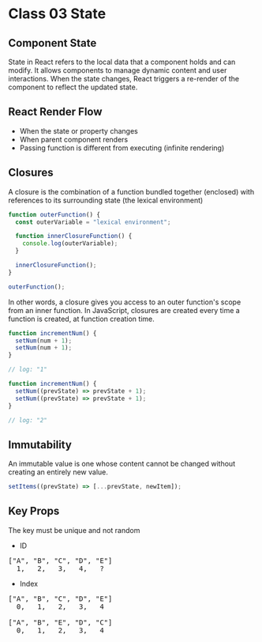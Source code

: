 # Class 03 State

## Component State

State in React refers to the local data that a component holds and can modify. It allows components to manage dynamic content and user interactions. When the state changes, React triggers a re-render of the component to reflect the updated state.

## React Render Flow

- When the state or property changes
- When parent component renders
- Passing function is different from executing (infinite rendering)

## Closures

A closure is the combination of a function bundled together (enclosed) with references to its surrounding state (the lexical environment)

```js
function outerFunction() {
  const outerVariable = "lexical environment";

  function innerClosureFunction() {
    console.log(outerVariable);
  }

  innerClosureFunction();
}

outerFunction();
```

In other words, a closure gives you access to an outer function's scope from an inner function. In JavaScript, closures are created every time a function is created, at function creation time.

```js
function incrementNum() {
  setNum(num + 1);
  setNum(num + 1);
}

// log: "1"

function incrementNum() {
  setNum((prevState) => prevState + 1);
  setNum((prevState) => prevState + 1);
}

// log: "2"
```

## Immutability

An immutable value is one whose content cannot be changed without creating an entirely new value.

```js
setItems((prevState) => [...prevState, newItem]);
```

## Key Props

The key must be unique and not random

- ID

<pre>
["A", "B", "C", "D", "E"]
  1,   2,   3,   4,   ?
</pre>

- Index

<pre>
["A", "B", "C", "D", "E"]
  0,   1,   2,   3,   4

["A", "B", "E", "D", "C"]
  0,   1,   2,   3,   4
</pre>
